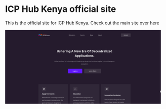 # ICP Hub Kenya official site 
This is the official site for ICP Hub Kenya. Check out the main site over [here](https://icp-hub-ke.vercel.app/)

![Official Site for ICP Hub Kenya](./UI.png)